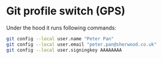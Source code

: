 # Git profile switch (GPS)

Under the hood it runs following commands:
```bash
git config --local user.name "Peter Pan"
git config --local user.email "peter.pan@sherwood.co.uk"
git config --local user.signingkey AAAAAAAA
```